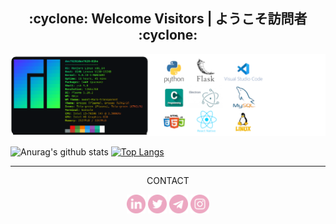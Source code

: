 
<div class="border rounded-2 mb-2">
  
  <h2 align="center">:cyclone: Welcome Visitors | ようこそ訪問者 :cyclone:</h2>
  
  <img src="https://github.com/rootkit7628/rootkit7628/blob/main/img/tools.png" >
</div>

![Anurag's github stats](https://github-readme-stats.vercel.app/api?username=rootkit7628&theme=react&show_icons=true&line_height=20&locale=fr&include_all_commits=true&count_private=true&card_width=300)
[![Top Langs](https://github-readme-stats.vercel.app/api/top-langs/?username=rootkit7628&theme=react&layout=compact)](https://github.com/anuraghazra/github-readme-stats)


<hr></hr>      
<p align=center>
  CONTACT
</p>

<p align=center>
  <a href="#"><img margin-right=20 height=30 width=30 src="https://github.com/Mahalinoro/Mahalinoro/blob/master/assets/linkedin.png"></a>
  <a href="#"><img height=30 width=30 src="https://github.com/Mahalinoro/Mahalinoro/blob/master/assets/twitter.png"></a>
  <a><img height=30 width=30 src="https://github.com/Mahalinoro/Mahalinoro/blob/master/assets/telegram.png"></a>
  <a href="#/"><img height=30 width=30 src="https://github.com/Mahalinoro/Mahalinoro/blob/master/assets/instagram.png"></a>
</p>

